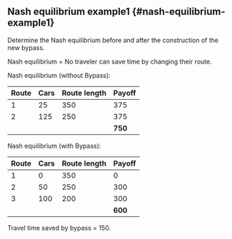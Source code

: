 ## Nash equilibrium example1 {#nash-equilibrium-example1}

Determine the Nash equilibrium before and after the construction of the new bypass.

Nash equilibrium = No traveler can save time by changing their route.

Nash equilibrium (without Bypass):

| Route | Cars | Route length | Payoff |
| --- | --- | --- | --- |
| 1 | 25 | 350 | 375 |
| 2 | 125 | 250 | 375 |
|  |  |  | **750** |

Nash equilibrium (with Bypass):

| Route | Cars | Route length | Payoff |
| --- | --- | --- | --- |
| 1 | 0 | 350 | 0 |
| 2 | 50 | 250 | 300 |
| 3 | 100 | 200 | 300 |
|  |  |  | **600** |

Travel time saved by bypass = 150.